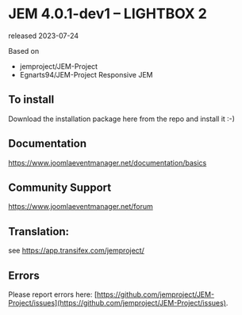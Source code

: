 # JEM 4.0.1-dev1 – LIGHTBOX 2
released 2023-07-24

Based on
- jemproject/JEM-Project
- Egnarts94/JEM-Project Responsive JEM

## To install
Download the installation package here from the repo and install it :-)  

## Documentation
https://www.joomlaeventmanager.net/documentation/basics

## Community Support
https://www.joomlaeventmanager.net/forum

## Translation:
see https://app.transifex.com/jemproject/

## Errors
Please report errors here: [https://github.com/jemproject/JEM-Project/issues](https://github.com/jemproject/JEM-Project/issues).

